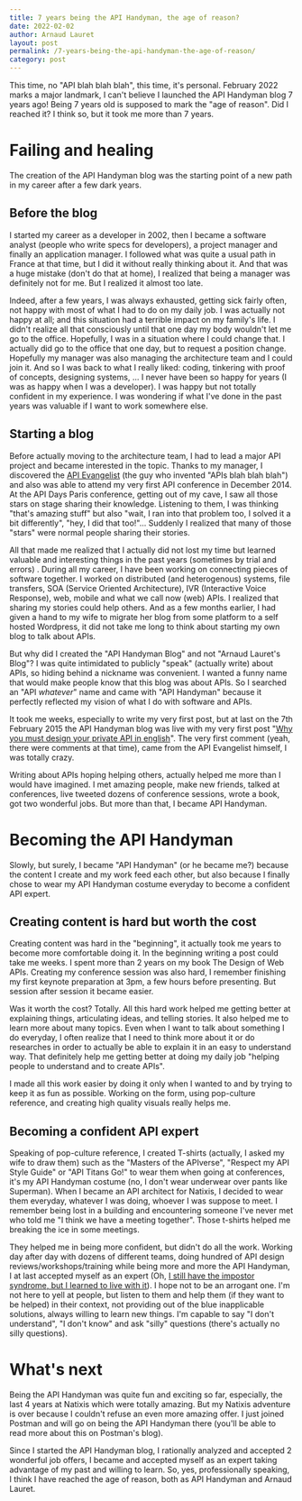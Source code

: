 ```yaml
---
title: 7 years being the API Handyman, the age of reason?
date: 2022-02-02
author: Arnaud Lauret
layout: post
permalink: /7-years-being-the-api-handyman-the-age-of-reason/
category: post
---
```


This time, no "API blah blah blah", this time, it's personal.
February 2022 marks a major landmark, I can't believe I launched the API Handyman blog 7 years ago!
Being 7 years old is supposed to mark the "age of reason".
Did I reached it?
I think so, but it took me more than 7 years.
<!--more-->

# Failing and healing

The creation of the API Handyman blog was the starting point of a new path in my career after a few dark years.

## Before the blog

I started my career as a developer in 2002, then I became a software analyst (people who write specs for developers), a project manager and finally an application manager.
I followed what was quite a usual path in France at that time, but I did it without really thinking about it.
And that was a huge mistake (don't do that at home), I realized that being a manager was definitely not for me.
But I realized it almost too late.

Indeed, after a few years, I was always exhausted, getting sick fairly often, not happy with most of what I had to do on my daily job.
I was actually not happy at all; and this situation had a terrible impact on my family's life.
I didn't realize all that consciously until that one day my body wouldn't let me go to the office. 
Hopefully, I was in a situation where I could change that.
I actually did go to the office that one day, but to request a position change.
Hopefully my manager was also managing the architecture team and I could join it.
And so I was back to what I really liked: coding, tinkering with proof of concepts, designing systems, ...
I never have been so happy for years (I was as happy when I was a developer).
I was happy but not totally confident in my experience.
I was wondering if what I've done in the past years was valuable if I want to work somewhere else.

## Starting a blog

Before actually moving to the architecture team, I had to lead a major API project and became interested in the topic.
Thanks to my manager, I discovered the [API Evangelist](https://apievangelist.com) (the guy who invented "APIs blah blah blah") and also was able to attend my very first API conference in December 2014.
At the API Days Paris conference, getting out of my cave, I saw all those stars on stage sharing their knowledge.
Listening to them, I was thinking "that's amazing stuff" but also "wait, I ran into that problem too, I solved it a bit differently", "hey, I did that too!"...
Suddenly I realized that many of those "stars" were normal people sharing their stories.

All that made me realized that I actually did not lost my time but learned valuable and interesting things in the past years (sometimes by trial and errors) .
During all my career, I have been working on connecting pieces of software together.
I worked on distributed (and heterogenous) systems, file transfers, SOA (Service Oriented Architecture), IVR (Interactive Voice Response), web, mobile and what we call now (web) APIs.
I realized that sharing my stories could help others.
And as a few months earlier, I had given a hand to my wife to migrate her blog from some platform to a self hosted Wordpress, it did not take me long to think about starting my own blog to talk about APIs.

But why did I created the "API Handyman Blog" and not "Arnaud Lauret's Blog"?
I was quite intimidated to publicly "speak" (actually write) about APIs, so hiding behind a nickname was convenient.
I wanted a funny name that would make people know that this blog was about APIs.
So I searched an "API _whatever_" name and came with "API Handyman" because it perfectly reflected my vision of what I do with software and APIs.

It took me weeks, especially to write my very first post, but at last on the 7th February 2015 the API Handyman blog was live with my very first post "[Why you must design your private API in english](/why-you-must-design-your-private-api-in-english/)".
The very first comment (yeah, there were comments at that time), came from the API Evangelist himself, I was totally crazy.

Writing about APIs hoping helping others, actually helped me more than I would have imagined.
I met amazing people, make new friends, talked at conferences, live tweeted dozens of conference sessions, wrote a book, got two wonderful jobs.
But more than that, I became API Handyman.

# Becoming the API Handyman

Slowly, but surely, I became "API Handyman" (or he became me?) because the content I create and my work feed each other, but also because I finally chose to wear my API Handyman costume everyday to become a confident API expert.

## Creating content is hard but worth the cost

Creating content was hard in the "beginning", it actually took me years to become more comfortable doing it.
In the beginning writing a post could take me weeks.
I spent more than 2 years on my book The Design of Web APIs.
Creating my conference session was also hard, I remember finishing my first keynote preparation at 3pm, a few hours before presenting.
But session after session it became easier.

Was it worth the cost?
Totally.
All this hard work helped me getting better at explaining things, articulating ideas, and telling stories.
It also helped me to learn more about many topics.
Even when I want to talk about something I do everyday, I often realize that I need to think more about it or do researches in order to actually be able to explain it in an easy to understand way.
That definitely help me getting better at doing my daily job "helping people to understand and to create APIs".

I made all this work easier by doing it only when I wanted to and by trying to keep it as fun as possible.
Working on the form, using pop-culture reference, and creating high quality visuals really helps me.

## Becoming a confident API expert

Speaking of pop-culture reference, I created T-shirts (actually, I asked my wife to draw them) such as the "Masters of the APIverse", "Respect my API Style Guide" or "API Titans Go!" to wear them when going at conferences, it's my API Handyman costume (no, I don't wear underwear over pants like Superman).
When I became an API architect for Natixis, I decided to wear them everyday, whatever I was doing, whoever I was suppose to meet.
I remember being lost in a building and encountering someone I've never met who told me "I think we have a meeting together".
Those t-shirts helped me breaking the ice in some meetings.

They helped me in being more confident, but didn't do all the work.
Working day after day with dozens of different teams, doing hundred of API design reviews/workshops/training while being more and more the API Handyman, I at last accepted myself as an expert (Oh, [I still have the impostor syndrome, but I learned to live with it](/and-what-if-im-wrong-overcoming-fears-and-doubts-while-designing-apis/)).
I hope not to be an arrogant one.
I'm not here to yell at people, but listen to them and help them (if they want to be helped) in their context, not providing out of the blue inapplicable solutions, always willing to learn new things.
I'm capable to say "I don't understand", "I don't know" and ask "silly" questions (there's actually no silly questions).

# What's next

Being the API Handyman was quite fun and exciting so far, especially, the last 4 years at Natixis which were totally amazing.
But my Natixis adventure is over because I couldn't refuse an even more amazing offer.
I just joined Postman and will go on being the API Handyman there (you'll be able to read more about this on Postman's blog).

Since I started the API Handyman blog, I rationally analyzed and accepted 2 wonderful job offers, I became and accepted myself as an expert taking advantage of my past and willing to learn.
So, yes, professionally speaking, I think I have reached the age of reason, both as API Handyman and Arnaud Lauret.

